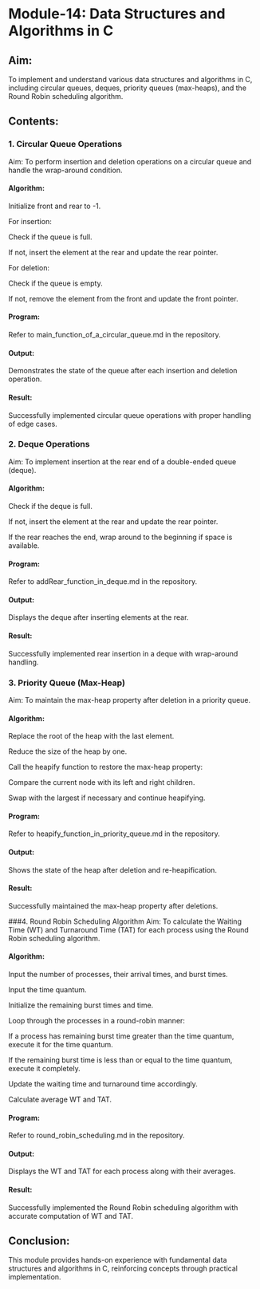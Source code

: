 # Module-14: Data Structures and Algorithms in C
## Aim:
To implement and understand various data structures and algorithms in C, including circular queues, deques, priority queues (max-heaps), and the Round Robin scheduling algorithm.

## Contents:

### 1. Circular Queue Operations
Aim:
To perform insertion and deletion operations on a circular queue and handle the wrap-around condition.

#### Algorithm:
Initialize front and rear to -1.

For insertion:

Check if the queue is full.

If not, insert the element at the rear and update the rear pointer.

For deletion:

Check if the queue is empty.

If not, remove the element from the front and update the front pointer.

#### Program:
Refer to main_function_of_a_circular_queue.md in the repository.

#### Output:
Demonstrates the state of the queue after each insertion and deletion operation.

#### Result:
Successfully implemented circular queue operations with proper handling of edge cases.

### 2. Deque Operations
Aim:
To implement insertion at the rear end of a double-ended queue (deque).

#### Algorithm:
Check if the deque is full.

If not, insert the element at the rear and update the rear pointer.

If the rear reaches the end, wrap around to the beginning if space is available.

#### Program:
Refer to addRear_function_in_deque.md in the repository.

#### Output:
Displays the deque after inserting elements at the rear.

#### Result:
Successfully implemented rear insertion in a deque with wrap-around handling.

### 3. Priority Queue (Max-Heap)
Aim:
To maintain the max-heap property after deletion in a priority queue.

#### Algorithm:
Replace the root of the heap with the last element.

Reduce the size of the heap by one.

Call the heapify function to restore the max-heap property:

Compare the current node with its left and right children.

Swap with the largest if necessary and continue heapifying.

#### Program:
Refer to heapify_function_in_priority_queue.md in the repository.

#### Output:
Shows the state of the heap after deletion and re-heapification.

#### Result:
Successfully maintained the max-heap property after deletions.

###4. Round Robin Scheduling Algorithm
Aim:
To calculate the Waiting Time (WT) and Turnaround Time (TAT) for each process using the Round Robin scheduling algorithm.

#### Algorithm:
Input the number of processes, their arrival times, and burst times.

Input the time quantum.

Initialize the remaining burst times and time.

Loop through the processes in a round-robin manner:

If a process has remaining burst time greater than the time quantum, execute it for the time quantum.

If the remaining burst time is less than or equal to the time quantum, execute it completely.

Update the waiting time and turnaround time accordingly.

Calculate average WT and TAT.

#### Program:
Refer to round_robin_scheduling.md in the repository.

#### Output:
Displays the WT and TAT for each process along with their averages.

#### Result:
Successfully implemented the Round Robin scheduling algorithm with accurate computation of WT and TAT.

## Conclusion:
This module provides hands-on experience with fundamental data structures and algorithms in C, reinforcing concepts through practical implementation.


